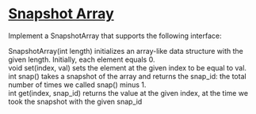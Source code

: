 # [Snapshot Array](https://leetcode.com/problems/snapshot-array/)

Implement a SnapshotArray that supports the following interface:  

SnapshotArray(int length) initializes an array-like data structure with the given length.  Initially, each element equals 0.  
void set(index, val) sets the element at the given index to be equal to val.  
int snap() takes a snapshot of the array and returns the snap_id: the total number of times we called snap() minus 1.  
int get(index, snap_id) returns the value at the given index, at the time we took the snapshot with the given snap_id  